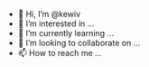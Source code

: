 - 👋 Hi, I’m @kewiv
- 👀 I’m interested in ...
- 🌱 I’m currently learning ...
- 💞️ I’m looking to collaborate on ...
- 📫 How to reach me ...

<!---
kewiv/kewiv is a ✨ special ✨ repository because its `README.md` (this file) appears on your GitHub profile.
You can click the Preview link to take a look at your changes.
--->
